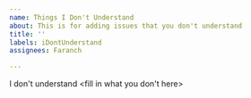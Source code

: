 ```yaml
---
name: Things I Don't Understand
about: This is for adding issues that you don't understand
title: ''
labels: iDontUnderstand
assignees: Faranch

---
```


I don't understand <fill in what you don't here>
